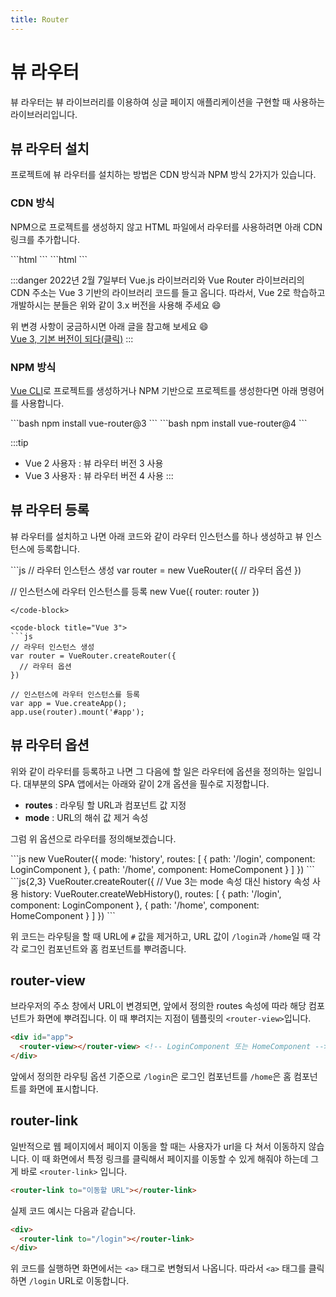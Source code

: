 ```yaml
---
title: Router
---
```


# 뷰 라우터

뷰 라우터는 뷰 라이브러리를 이용하여 싱글 페이지 애플리케이션을 구현할 때 사용하는 라이브러리입니다.

## 뷰 라우터 설치

프로젝트에 뷰 라우터를 설치하는 방법은 CDN 방식과 NPM 방식 2가지가 있습니다.

### CDN 방식

NPM으로 프로젝트를 생성하지 않고 HTML 파일에서 라우터를 사용하려면 아래 CDN 링크를 추가합니다.

<code-group>
<code-block title="Vue 2">
```html
<script src="https://unpkg.com/vue@2"></script>
<script src="https://unpkg.com/vue-router@3"></script>
```
</code-block>

<code-block title="Vue 3">
```html
<script src="https://unpkg.com/vue@3"></script>
<script src="https://unpkg.com/vue-router@4"></script>
```
</code-block>
</code-group>

:::danger
2022년 2월 7일부터 Vue.js 라이브러리와 Vue Router 라이브러리의 CDN 주소는 Vue 3 기반의 라이브러리 코드를 들고 옵니다. 따라서, Vue 2로 학습하고 개발하시는 분들은 위와 같이 3.x 버전을 사용해 주세요 :smile:

위 변경 사항이 궁금하시면 아래 글을 참고해 보세요 :smile: <br>
[Vue 3, 기본 버전이 되다(클릭)](https://joshua1988.github.io/web-development/vuejs/vue3-as-default/)
:::

### NPM 방식

[Vue CLI](/vue/cli)로 프로젝트를 생성하거나 NPM 기반으로 프로젝트를 생성한다면 아래 명령어를 사용합니다.

<code-group>
<code-block title="Vue 2">
```bash
npm install vue-router@3
```
</code-block>

<code-block title="Vue 3">
```bash
npm install vue-router@4
```
</code-block>
</code-group>

:::tip
- Vue 2 사용자 : 뷰 라우터 버전 3 사용
- Vue 3 사용자 : 뷰 라우터 버전 4 사용
:::

## 뷰 라우터 등록

뷰 라우터를 설치하고 나면 아래 코드와 같이 라우터 인스턴스를 하나 생성하고 뷰 인스턴스에 등록합니다.

<code-group>
<code-block title="Vue 2">
```js
// 라우터 인스턴스 생성
var router = new VueRouter({
  // 라우터 옵션
})

// 인스턴스에 라우터 인스턴스를 등록
new Vue({
  router: router
})
```
</code-block>

<code-block title="Vue 3">
```js
// 라우터 인스턴스 생성
var router = VueRouter.createRouter({
  // 라우터 옵션
})

// 인스턴스에 라우터 인스턴스를 등록
var app = Vue.createApp();
app.use(router).mount('#app');
```
</code-block>
</code-group>

## 뷰 라우터 옵션

위와 같이 라우터를 등록하고 나면 그 다음에 할 일은 라우터에 옵션을 정의하는 일입니다. 대부분의 SPA 앱에서는 아래와 같이 2개 옵션을 필수로 지정합니다.

- **routes** : 라우팅 할 URL과 컴포넌트 값 지정
- **mode** : URL의 해쉬 값 제거 속성

그럼 위 옵션으로 라우터를 정의해보겠습니다.

<code-group>
<code-block title="Vue 2">
```js
new VueRouter({
  mode: 'history',
  routes: [
    { path: '/login', component: LoginComponent },
    { path: '/home', component: HomeComponent }
  ]
})
```
</code-block>

<code-block title="Vue 3">
```js{2,3}
VueRouter.createRouter({
  // Vue 3는 mode 속성 대신 history 속성 사용
  history: VueRouter.createWebHistory(),
  routes: [
    { path: '/login', component: LoginComponent },
    { path: '/home', component: HomeComponent }
  ]
})
```
</code-block>
</code-group>

위 코드는 라우팅을 할 때 URL에 `#` 값을 제거하고, URL 값이 `/login`과 `/home`일 때 각각 로그인 컴포넌트와 홈 컴포넌트를 뿌려줍니다.

## router-view

브라우저의 주소 창에서 URL이 변경되면, 앞에서 정의한 routes 속성에 따라 해당 컴포넌트가 화면에 뿌려집니다. 이 때 뿌려지는 지점이 템플릿의 `<router-view>`입니다.

```html
<div id="app">
  <router-view></router-view> <!-- LoginComponent 또는 HomeComponent -->
</div>
```

앞에서 정의한 라우팅 옵션 기준으로 `/login`은 로그인 컴포넌트를 `/home`은 홈 컴포넌트를 화면에 표시합니다.

## router-link

일반적으로 웹 페이지에서 페이지 이동을 할 때는 사용자가 url을 다 쳐서 이동하지 않습니다. 이 때 화면에서 특정 링크를 클릭해서 페이지를 이동할 수 있게 해줘야 하는데 그게 바로 `<router-link>` 입니다.

```html
<router-link to="이동할 URL"></router-link>
```

실제 코드 예시는 다음과 같습니다.

```html
<div>
  <router-link to="/login"></router-link>
</div>
```

위 코드를 실행하면 화면에서는 `<a>` 태그로 변형되서 나옵니다. 따라서 `<a>` 태그를 클릭하면 `/login` URL로 이동합니다.